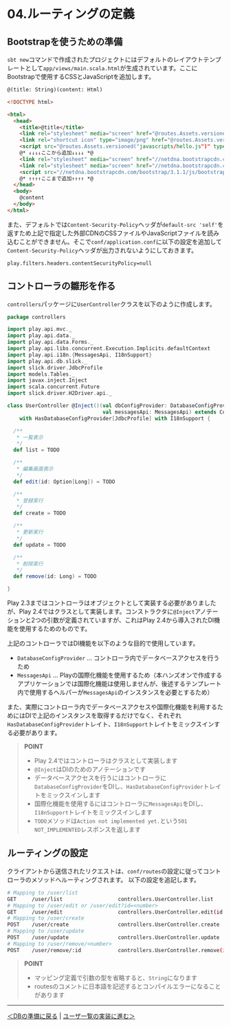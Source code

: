 # 04.ルーティングの定義

## Bootstrapを使うための準備

`sbt new`コマンドで作成されたプロジェクトにはデフォルトのレイアウトテンプレートとして`app/views/main.scala.html`が生成されています。ここにBootstrapで使用するCSSとJavaScriptを追加します。

```html
@(title: String)(content: Html)

<!DOCTYPE html>

<html>
  <head>
    <title>@title</title>
    <link rel="stylesheet" media="screen" href="@routes.Assets.versioned("stylesheets/main.css")">
    <link rel="shortcut icon" type="image/png" href="@routes.Assets.versioned("images/favicon.png")">
    <script src="@routes.Assets.versioned("javascripts/hello.js")" type="text/javascript"></script>
    @* ↓↓↓↓ここから追加↓↓↓↓ *@
    <link rel="stylesheet" media="screen" href="//netdna.bootstrapcdn.com/bootstrap/3.1.1/css/bootstrap-theme.min.css">
    <link rel="stylesheet" media="screen" href="//netdna.bootstrapcdn.com/bootstrap/3.1.1/css/bootstrap.min.css">
    <script src="//netdna.bootstrapcdn.com/bootstrap/3.1.1/js/bootstrap.min.js" type="text/javascript"></script>
    @* ↑↑↑↑ここまで追加↑↑↑↑ *@
  </head>
  <body>
    @content
  </body>
</html>
```

また、デフォルトでは`Content-Security-Policy`ヘッダが`default-src 'self'`を返すため上記で指定した外部CDNのCSSファイルやJavaScriptファイルを読み込むことができません。そこで`conf/application.conf`に以下の設定を追加して`Content-Security-Policy`ヘッダが出力されないようにしておきます。

```
play.filters.headers.contentSecurityPolicy=null
```

## コントローラの雛形を作る

`controllers`パッケージに`UserController`クラスを以下のように作成します。

```scala
package controllers

import play.api.mvc._
import play.api.data._
import play.api.data.Forms._
import play.api.libs.concurrent.Execution.Implicits.defaultContext
import play.api.i18n.{MessagesApi, I18nSupport}
import play.api.db.slick._
import slick.driver.JdbcProfile
import models.Tables._
import javax.inject.Inject
import scala.concurrent.Future
import slick.driver.H2Driver.api._

class UserController @Inject()(val dbConfigProvider: DatabaseConfigProvider,
                               val messagesApi: MessagesApi) extends Controller
    with HasDatabaseConfigProvider[JdbcProfile] with I18nSupport {

  /**
   * 一覧表示
   */
  def list = TODO

  /**
   * 編集画面表示
   */
  def edit(id: Option[Long]) = TODO

  /**
   * 登録実行
   */
  def create = TODO

  /**
   * 更新実行
   */
  def update = TODO

  /**
   * 削除実行
   */
  def remove(id: Long) = TODO

}
```

Play 2.3まではコントローラはオブジェクトとして実装する必要がありましたが、Play 2.4ではクラスとして実装します。コンストラクタに`@Inject`アノテーションと2つの引数が定義されていますが、これはPlay 2.4から導入されたDI機能を使用するためのものです。

上記のコントローラではDI機能を以下のような目的で使用しています。

- `DatabaseConfigProvider` ... コントローラ内でデータベースアクセスを行うため
- `MessagesApi` ... Playの国際化機能を使用するため（本ハンズオンで作成するアプリケーションでは国際化機能は使用しませんが、後述するテンプレート内で使用するヘルパーが`MessagesApi`のインスタンスを必要とするため）

また、実際にコントローラ内でデータベースアクセスや国際化機能を利用するためにはDIで上記のインスタンスを取得するだけでなく、それぞれ`HasDatabaseConfigProvider`トレイト、`I18nSupport`トレイトをミックスインする必要があります。

> **POINT**
> * Play 2.4ではコントローラはクラスとして実装します
> * `@Inject`はDIのためのアノテーションです
> * データベースアクセスを行うにはコントローラに`DatabaseConfigProvider`をDIし、`HasDatabaseConfigProvider`トレイトをミックスインします
> * 国際化機能を使用するにはコントローラに`MessagesApi`をDIし、`I18nSupport`トレイトをミックスインします
> * `TODO`メソッドは`Action not implemented yet.`という`501 NOT_IMPLEMENTED`レスポンスを返します

## ルーティングの設定

クライアントから送信されたリクエストは、`conf/routes`の設定に従ってコントローラのメソッドへルーティングされます。
以下の設定を追記します。

```bash
# Mapping to /user/list
GET     /user/list                  controllers.UserController.list
# Mapping to /user/edit or /user/edit?id=<number>
GET     /user/edit                  controllers.UserController.edit(id: Option[Long] ?= None)
# Mapping to /user/create
POST    /user/create                controllers.UserController.create
# Mapping to /user/update
POST    /user/update                controllers.UserController.update
# Mapping to /user/remove/<number>
POST    /user/remove/:id            controllers.UserController.remove(id: Long)
```

> **POINT**
> * マッピング定義で引数の型を省略すると、`String`になります
> * routesのコメントに日本語を記述するとコンパイルエラーになることがあります

----
[＜DBの準備に戻る](03_preparation_of_db.md) | [ユーザ一覧の実装に進む＞](05_implement_user_list.md)
